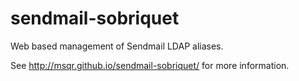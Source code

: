 # sendmail-sobriquet
Web based management of Sendmail LDAP aliases.

See http://msqr.github.io/sendmail-sobriquet/ for more information.
